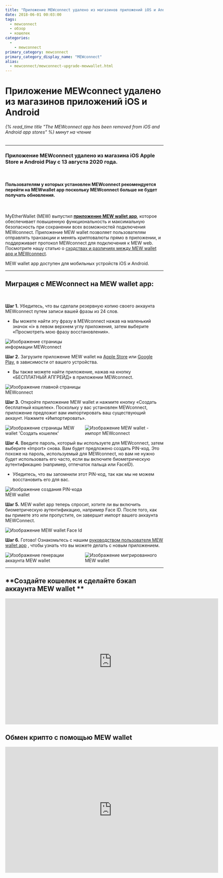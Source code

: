 ```yaml
---
title: "Приложение MEWconnect удалено из магазинов приложений iOS и Android"
date: 2018-06-01 00:03:00
tags:
  - mewconnect
  - обзор
  - кошелек
categories:
  - 
    - mewconnect
primary_category: mewconnect
primary_category_display_name: "MEWconnect"
alias:
  - mewconnect/mewconnect-upgrade-mewwallet.html
---
```


# **Приложение MEWconnect удалено из магазинов приложений iOS и Android**

###### {% read_time title "The MEWconnect app has been removed from iOS and Android app stores" %} минут на чтение

* * *

### **Приложение MEWconnect удалено из магазина iOS Apple Store и Android Play с 13 августа 2020 года.**

<br>

#### **Пользователям у которых установлен MEWconnect рекомендуется перейти на MEWwallet app поскольку MEWconnect больше не будет получать обновления.**

<br>

MyEtherWallet (MEW) выпустил [**приложение MEW wallet app**](https://mewwallet.myetherwallet.com), которое обеспечивает повышенную функциональность и максимальную безопасность при сохранении всех возможностей подключения MEWconnect. Приложение MEW wallet позволяет пользователям отправлять транзакции и менять криптовалюты прямо в приложении, и поддерживает протокол MEWconnect для подключения к MEW web. Посмотрите нашу статью о [сходствах и различиях между MEW wallet app и MEWconnect](/@@@@@@/mewwallet/mewwallet-vs-mewconnect/).

MEW wallet app доступен для мобильных устройств iOS и Android.

* * *

## **Миграция с MEWconnect на MEW wallet app:**

<br>

**Шаг 1.** Убедитесь, что вы сделали резервную копию своего аккаунта MEWconnect путем записи вашей фразы из 24 слов.

-   Вы можете найти эту фразу в MEWconnect нажав на маленький значок «i» в левом верхнем углу приложения, затем выберите «Просмотреть мою фразу восстановления».

<img src="/images/posts/mewconnect/mwmigrate2.PNG" alt="Изображение страницы информации MEWconnect" style="max-width: 250px;" />

**Шаг 2.** Загрузите приложение MEW wallet на [Apple Store](https://apps.apple.com/us/app/mew-wallet-ethereum-wallet/id1464614025) или [Google Play](https://play.google.com/store/apps/details?id=com.myetherwallet.mewwallet&hl=en_US), в зависимости от вашего устройства.

-   Вы также можете найти приложение, нажав на кнопку «БЕСПЛАТНЫЙ АПГРЕЙД» в приложении MEWconnect.

<img src="/images/posts/mewconnect/mwmigrate1.PNG" alt="Изображение главной страницы MEWconnect" style="max-width: 250px;" />

**Шаг 3.** Откройте приложение MEW wallet и нажмите кнопку «Создать бесплатный кошелек». Поскольку у вас установлен MEWconnect, приложение предложит вам импортировать ваш существующий аккаунт. Нажмите «Импортировать».

<div class="d-flex justify-content-center flex-wrap margin-0">
  <img src="/images/posts/mewconnect/mwmigrate3.PNG" alt="Изображение страницы MEW wallet 'Создать кошелек'" style="max-width: 250px;" />
  <img src="/images/posts/mewconnect/mwmigrate5.PNG" alt="Изображение MEW wallet - импорт MEWconnect" style="max-width: 250px;" />
</div>

**Шаг 4.** Введите пароль, который вы используете для MEWconnect, затем выберите «Import» снова. Вам будет предложено создать PIN-код. Это похоже на пароль, используемый для MEWconnect, но вам не нужно будет использовать его часто, если вы включите биометрическую аутентификацию (например, отпечаток пальца или FaceID).

-   Убедитесь, что вы запомнили этот PIN-код, так как мы не можем восстановить его для вас.

<img src="/images/posts/mewconnect/mwmigrate4.PNG" alt="Изображение создания PIN-кода MEW wallet" style="max-width: 250px;" />

**Шаг 5.** MEW wallet app теперь спросит, хотите ли вы включить биометрическую аутентификацию, например Face ID. После того, как вы примете это или пропустите, он завершит импорт вашего аккаунта MEWConnect.

<img src="/images/posts/mewconnect/mwmigrate6.PNG" alt="Изображение MEW wallet Face Id" style="max-width: 250px;" />

**Шаг 6.** Готово! Ознакомьтесь с нашим [руководством пользователя MEW wallet app](/@@@@@@/mewwallet/mewwallet-user-guide/) , чтобы узнать что вы можете делать с новым приложением.

<div class="d-flex justify-content-center flex-wrap margin-0">
  <img src="/images/posts/mewconnect/mwmigrate7.PNG" alt="Изображение генерации аккаунта MEW wallet" style="max-width: 250px;" />
  <img src="/images/posts/mewconnect/mwmigrate8.PNG" alt="Изображение мигрированного MEW wallet" style="max-width: 250px;" />
</div>

* * *

## **Создайте кошелек и сделайте бэкап аккаунта MEW wallet **

<div class="youtube-video">
<iframe width="678" height="400" src="https://www.youtube.com/embed/8G5s2xR8vL8" frameborder="0" allow="accelerometer; autoplay; encrypted-media; gyroscope; picture-in-picture" allowfullscreen></iframe>
</div>

## **Обмен крипто с помощью MEW wallet**

<div class="youtube-video">
<iframe width="678" height="400" src="https://www.youtube.com/embed/oN54-tVl4z8" frameborder="0" allow="accelerometer; autoplay; encrypted-media; gyroscope; picture-in-picture" allowfullscreen></iframe>
</div>

